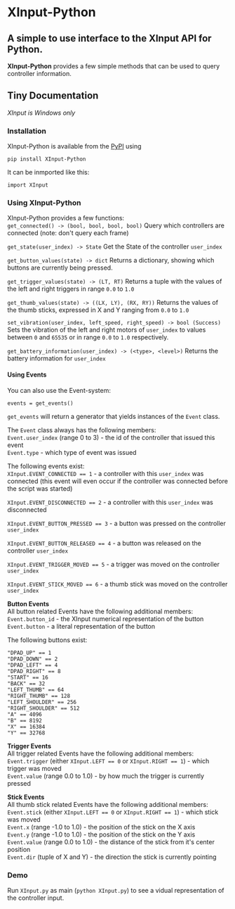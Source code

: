 # XInput\-Python  
## A simple to use interface to the XInput API for Python\.  
**XInput\-Python** provides a few simple methods that can be used to query controller information\.  
  
## Tiny Documentation  
*XInput is Windows only*  
### Installation  
XInput\-Python is available from the [PyPI](https://pypi.org) using  

    pip install XInput-Python
  
It can be inmported like this:  

    import XInput
  
### Using XInput\-Python  
XInput\-Python provides a few functions:  
`get_connected() -> (bool, bool, bool, bool)` Query which controllers are connected \(note: don't query each frame\)  
  
`get_state(user_index) -> State` Get the State of the controller `user_index`  
  
`get_button_values(state) -> dict` Returns a dictionary, showing which buttons are currently being pressed\.  
  
`get_trigger_values(state) -> (LT, RT)` Returns a tuple with the values of the left and right triggers in range `0.0` to `1.0`  
  
`get_thumb_values(state) -> ((LX, LY), (RX, RY))` Returns the values of the thumb sticks, expressed in X and Y ranging from `0.0` to `1.0`  
  
`set_vibration(user_index, left_speed, right_speed) -> bool (Success)` Sets the vibration of the left and right motors of `user_index` to values between `0` and `65535` or in range `0.0` to `1.0` respectively\.  
  
`get_battery_information(user_index) -> (<type>, <level>)` Returns the battery information for `user_index`  
  
#### Using Events  
You can also use the Event\-system:  

    events = get_events()
  
  
`get_events` will return a generator that yields instances of the `Event` class\.  
  
The `Event` class always has the following members:  
`Event.user_index` \(range 0 to 3\) \- the id of the controller that issued this event  
`Event.type` \- which type of event was issued  
  
The following events exist:  
`XInput.EVENT_CONNECTED == 1` \- a controller with this `user_index` was connected \(this event will even occur if the controller was connected before the script was started\)  
  
`XInput.EVENT_DISCONNECTED == 2` \- a controller with this `user_index` was disconnected  
  
`XInput.EVENT_BUTTON_PRESSED == 3` \- a button was pressed on the controller `user_index`  
  
`XInput.EVENT_BUTTON_RELEASED == 4` \- a button was released on the controller `user_index`  
  
`XInput.EVENT_TRIGGER_MOVED == 5` \- a trigger was moved on the controller `user_index`  
  
`XInput.EVENT_STICK_MOVED == 6` \- a thumb stick was moved on the controller `user_index`  
  
**Button Events**  
All button related Events have the following additional members:  
`Event.button_id` \- the XInput numerical representation of the button  
`Event.button` \- a literal representation of the button  
  
The following buttons exist:  

    "DPAD_UP" == 1
    "DPAD_DOWN" == 2
    "DPAD_LEFT" == 4
    "DPAD_RIGHT" == 8
    "START" == 16
    "BACK" == 32
    "LEFT_THUMB" == 64
    "RIGHT_THUMB" == 128
    "LEFT_SHOULDER" == 256
    "RIGHT_SHOULDER" == 512
    "A" == 4096
    "B" == 8192
    "X" == 16384
    "Y" == 32768
    
  
  
**Trigger Events**  
All trigger related Events have the following additional members:  
`Event.trigger` \(either `XInput.LEFT == 0` or `XInput.RIGHT == 1`\) \- which trigger was moved  
`Event.value` \(range 0\.0 to 1\.0\) \- by how much the trigger is currently pressed  
  
**Stick Events**  
All thumb stick related Events have the following additional members:  
`Event.stick` \(either `XInput.LEFT == 0` or `XInput.RIGHT == 1`\) \- which stick was moved  
`Event.x` \(range \-1\.0 to 1\.0\) \- the position of the stick on the X axis  
`Event.y` \(range \-1\.0 to 1\.0\) \- the position of the stick on the Y axis  
`Event.value` \(range 0\.0 to 1\.0\) \- the distance of the stick from it's center position  
`Event.dir` \(tuple of X and Y\) \- the direction the stick is currently pointing  
  
### Demo  
Run `XInput.py` as main \(`python XInput.py`\) to see a vidual representation of the controller input\.